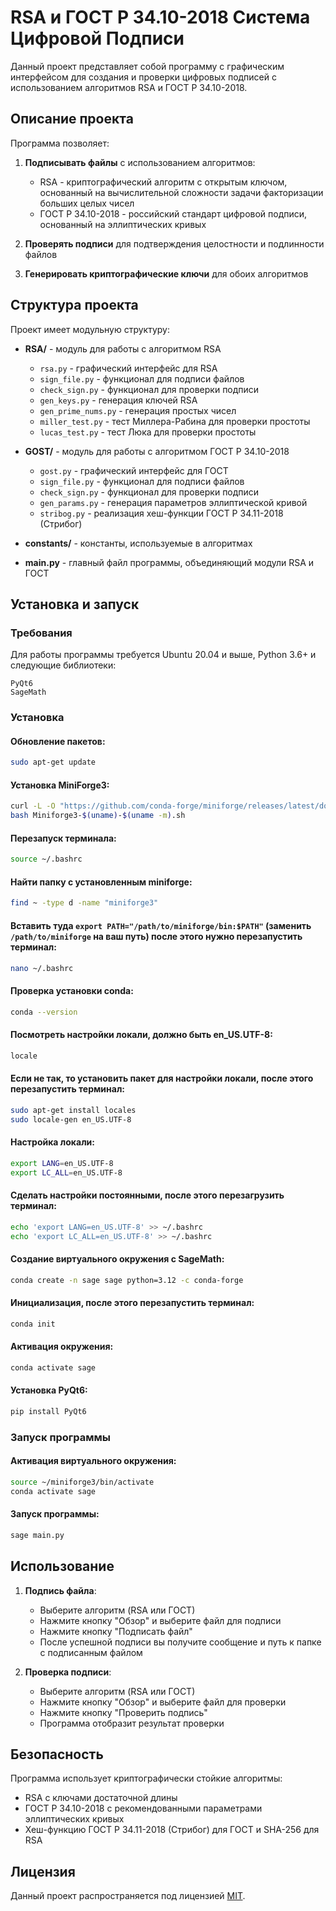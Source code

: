 # RSA и ГОСТ Р 34.10-2018 Система Цифровой Подписи

Данный проект представляет собой программу с графическим интерфейсом для создания и проверки цифровых подписей с использованием алгоритмов RSA и ГОСТ Р 34.10-2018.

## Описание проекта

Программа позволяет:

1. **Подписывать файлы** с использованием алгоритмов:
   - RSA - криптографический алгоритм с открытым ключом, основанный на вычислительной сложности задачи факторизации больших целых чисел
   - ГОСТ Р 34.10-2018 - российский стандарт цифровой подписи, основанный на эллиптических кривых

2. **Проверять подписи** для подтверждения целостности и подлинности файлов

3. **Генерировать криптографические ключи** для обоих алгоритмов

## Структура проекта

Проект имеет модульную структуру:

- **RSA/** - модуль для работы с алгоритмом RSA
  - `rsa.py` - графический интерфейс для RSA
  - `sign_file.py` - функционал для подписи файлов
  - `check_sign.py` - функционал для проверки подписи
  - `gen_keys.py` - генерация ключей RSA
  - `gen_prime_nums.py` - генерация простых чисел
  - `miller_test.py` - тест Миллера-Рабина для проверки простоты
  - `lucas_test.py` - тест Люка для проверки простоты

- **GOST/** - модуль для работы с алгоритмом ГОСТ Р 34.10-2018
  - `gost.py` - графический интерфейс для ГОСТ
  - `sign_file.py` - функционал для подписи файлов
  - `check_sign.py` - функционал для проверки подписи
  - `gen_params.py` - генерация параметров эллиптической кривой
  - `stribog.py` - реализация хеш-функции ГОСТ Р 34.11-2018 (Стрибог)

- **constants/** - константы, используемые в алгоритмах

- **main.py** - главный файл программы, объединяющий модули RSA и ГОСТ

## Установка и запуск

### Требования

Для работы программы требуется Ubuntu 20.04 и выше, Python 3.6+ и следующие библиотеки:

```
PyQt6
SageMath
```

### Установка

#### Обновление пакетов:
```bash
sudo apt-get update
```

#### Установка MiniForge3:
```bash
curl -L -O "https://github.com/conda-forge/miniforge/releases/latest/download/Miniforge3-$(uname)-$(uname -m).sh"
bash Miniforge3-$(uname)-$(uname -m).sh
```

#### Перезапуск терминала:
```bash
source ~/.bashrc
```

#### Найти папку с установленным miniforge:
```bash
find ~ -type d -name "miniforge3" 
```

#### Вставить туда `export PATH="/path/to/miniforge/bin:$PATH"` (заменить `/path/to/miniforge` на ваш путь) после этого нужно перезапустить терминал:
```bash
nano ~/.bashrc
```

#### Проверка установки conda:
```bash
conda --version
```

#### Посмотреть настройки локали, должно быть en_US.UTF-8:
```bash
locale
```

#### Если не так, то установить пакет для настройки локали, после этого перезапустить терминал:
```bash
sudo apt-get install locales
sudo locale-gen en_US.UTF-8
```

#### Настройка локали:
```bash
export LANG=en_US.UTF-8
export LC_ALL=en_US.UTF-8
```

#### Сделать настройки постоянными, после этого перезагрузить терминал:
```bash
echo 'export LANG=en_US.UTF-8' >> ~/.bashrc
echo 'export LC_ALL=en_US.UTF-8' >> ~/.bashrc
```

#### Создание виртуального окружения с SageMath:
```bash
conda create -n sage sage python=3.12 -c conda-forge
```

#### Инициализация, после этого перезапустить терминал:
```bash
conda init
```

#### Активация окружения:
```bash
conda activate sage
```

#### Установка PyQt6:
```bash
pip install PyQt6
```

### Запуск программы
#### Активация виртуального окружения:
```bash
source ~/miniforge3/bin/activate
conda activate sage
```
#### Запуск программы:
```bash
sage main.py
```

## Использование

1. **Подпись файла**:
   - Выберите алгоритм (RSA или ГОСТ)
   - Нажмите кнопку "Обзор" и выберите файл для подписи
   - Нажмите кнопку "Подписать файл"
   - После успешной подписи вы получите сообщение и путь к папке с подписанным файлом

2. **Проверка подписи**:
   - Выберите алгоритм (RSA или ГОСТ)
   - Нажмите кнопку "Обзор" и выберите файл для проверки
   - Нажмите кнопку "Проверить подпись"
   - Программа отобразит результат проверки

## Безопасность

Программа использует криптографически стойкие алгоритмы:
- RSA с ключами достаточной длины
- ГОСТ Р 34.10-2018 с рекомендованными параметрами эллиптических кривых
- Хеш-функцию ГОСТ Р 34.11-2018 (Стрибог) для ГОСТ и SHA-256 для RSA

## Лицензия

Данный проект распространяется под лицензией [MIT](LICENSE).

